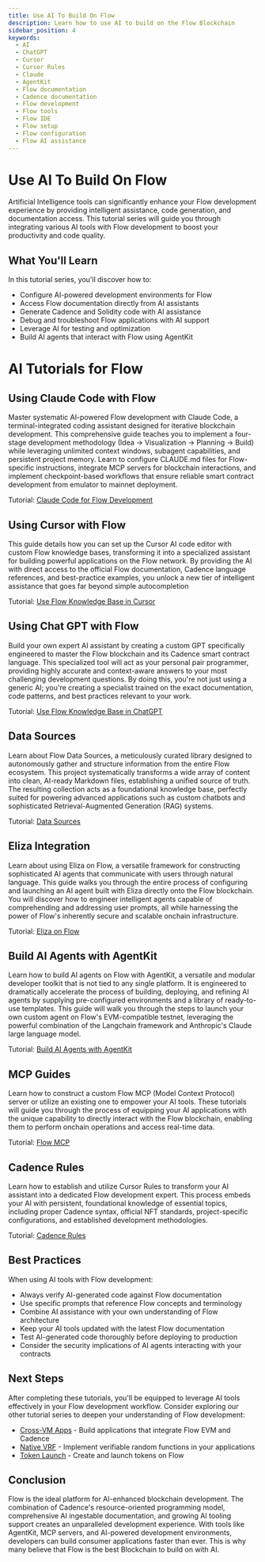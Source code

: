 ```yaml
---
title: Use AI To Build On Flow
description: Learn how to use AI to build on the Flow Blockchain
sidebar_position: 4
keywords:
  - AI
  - ChatGPT
  - Cursor
  - Cursor Rules
  - Claude
  - AgentKit
  - Flow documentation
  - Cadence documentation
  - Flow development
  - Flow tools
  - Flow IDE
  - Flow setup
  - Flow configuration
  - Flow AI assistance
---
```


# Use AI To Build On Flow

Artificial Intelligence tools can significantly enhance your Flow development experience by providing intelligent assistance, code generation, and documentation access. This tutorial series will guide you through integrating various AI tools with Flow development to boost your productivity and code quality.

## What You'll Learn

In this tutorial series, you'll discover how to:

- Configure AI-powered development environments for Flow
- Access Flow documentation directly from AI assistants
- Generate Cadence and Solidity code with AI assistance
- Debug and troubleshoot Flow applications with AI support
- Leverage AI for testing and optimization
- Build AI agents that interact with Flow using AgentKit

# AI Tutorials for Flow

## Using Claude Code with Flow

Master systematic AI-powered Flow development with Claude Code, a terminal-integrated coding assistant designed for iterative blockchain development. This comprehensive guide teaches you to implement a four-stage development methodology (Idea → Visualization → Planning → Build) while leveraging unlimited context windows, subagent capabilities, and persistent project memory. Learn to configure CLAUDE.md files for Flow-specific instructions, integrate MCP servers for blockchain interactions, and implement checkpoint-based workflows that ensure reliable smart contract development from emulator to mainnet deployment.

Tutorial: [Claude Code for Flow Development]

## Using Cursor with Flow

This guide details how you can set up the Cursor AI code editor with custom Flow knowledge bases, transforming it into a specialized assistant for building powerful applications on the Flow network. By providing the AI with direct access to the official Flow documentation, Cadence language references, and best-practice examples, you unlock a new tier of intelligent assistance that goes far beyond simple autocompletion

Tutorial: [Use Flow Knowledge Base in Cursor]

## Using Chat GPT with Flow

Build your own expert AI assistant by creating a custom GPT specifically engineered to master the Flow blockchain and its Cadence smart contract language. This specialized tool will act as your personal pair programmer, providing highly accurate and context-aware answers to your most challenging development questions. By doing this, you're not just using a generic AI; you're creating a specialist trained on the exact documentation, code patterns, and best practices relevant to your work.

Tutorial: [Use Flow Knowledge Base in ChatGPT]

## Data Sources

Learn about Flow Data Sources, a meticulously curated library designed to autonomously gather and structure information from the entire Flow ecosystem. This project systematically transforms a wide array of content into clean, AI-ready Markdown files, establishing a unified source of truth. The resulting collection acts as a foundational knowledge base, perfectly suited for powering advanced applications such as custom chatbots and sophisticated Retrieval-Augmented Generation (RAG) systems.

Tutorial: [Data Sources]

## Eliza Integration

Learn about using Eliza on Flow, a versatile framework for constructing sophisticated AI agents that communicate with users through natural language. This guide walks you through the entire process of configuring and launching an AI agent built with Eliza directly onto the Flow blockchain. You will discover how to engineer intelligent agents capable of comprehending and addressing user prompts, all while harnessing the power of Flow's inherently secure and scalable onchain infrastructure.

Tutorial: [Eliza on Flow]

## Build AI Agents with AgentKit

Learn how to build AI agents on Flow with AgentKit, a versatile and modular developer toolkit that is not tied to any single platform. It is engineered to dramatically accelerate the process of building, deploying, and refining AI agents by supplying pre-configured environments and a library of ready-to-use templates. This guide will walk you through the steps to launch your own custom agent on Flow's EVM-compatible testnet, leveraging the powerful combination of the Langchain framework and Anthropic's Claude large language model.

Tutorial: [Build AI Agents with AgentKit]

## MCP Guides

Learn how to construct a custom Flow MCP (Model Context Protocol) server or utilize an existing one to empower your AI tools. These tutorials will guide you through the process of equipping your AI applications with the unique capability to directly interact with the Flow blockchain, enabling them to perform onchain operations and access real-time data.

Tutorial: [Flow MCP]

## Cadence Rules

Learn how to establish and utilize Cursor Rules to transform your AI assistant into a dedicated Flow development expert. This process embeds your AI with persistent, foundational knowledge of essential topics, including proper Cadence syntax, official NFT standards, project-specific configurations, and established development methodologies.

Tutorial: [Cadence Rules]

## Best Practices

When using AI tools with Flow development:

- Always verify AI-generated code against Flow documentation
- Use specific prompts that reference Flow concepts and terminology
- Combine AI assistance with your own understanding of Flow architecture
- Keep your AI tools updated with the latest Flow documentation
- Test AI-generated code thoroughly before deploying to production
- Consider the security implications of AI agents interacting with your contracts

## Next Steps

After completing these tutorials, you'll be equipped to leverage AI tools effectively in your Flow development workflow. Consider exploring our other tutorial series to deepen your understanding of Flow development:

- [Cross-VM Apps][cross-vm-apps] - Build applications that integrate Flow EVM and Cadence
- [Native VRF][native-vrf] - Implement verifiable random functions in your applications
- [Token Launch][token-launch] - Create and launch tokens on Flow

## Conclusion

Flow is the ideal platform for AI-enhanced blockchain development. The combination of Cadence's resource-oriented programming model, comprehensive AI ingestable documentation, and growing AI tooling support creates an unparalleled development experience. With tools like AgentKit, MCP servers, and AI-powered development environments, developers can build consumer applications faster than ever. This is why many believe that Flow is the best Blockchain to build on with AI.

<!-- Relative links. Will not render on the page -->

[Claude Code for Flow Development]: ./llms/claude-code.md
[Use Flow Knowledge Base in Cursor]: ./cursor/index.md
[Use Flow Knowledge Base in ChatGPT]: ./llms/chatgpt.md
[Data Sources]: ./cursor/flow-data-sources.md
[Eliza on Flow]: ./agents/eliza/index.md
[Build AI Agents with AgentKit]: ./agents/agentkit-flow-guide.md
[cross-vm-apps]: ../cross-vm-apps/introduction.md
[native-vrf]: ../native-vrf/index.md
[token-launch]: ../tokens/index.md
[Flow MCP]: ./mcp/index.md
[Cadence Rules]: ./cursor/cadence-rules.md

